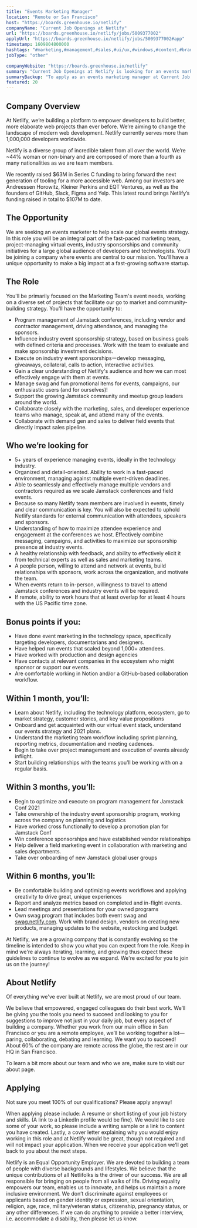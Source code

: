 ```yaml
---
title: "Events Marketing Manager"
location: "Remote or San Francisco"
host: "https://boards.greenhouse.io/netlify"
companyName: "Current Job Openings at Netlify"
url: "https://boards.greenhouse.io/netlify/jobs/5009377002"
applyUrl: "https://boards.greenhouse.io/netlify/jobs/5009377002#app"
timestamp: 1609804800000
hashtags: "#marketing,#management,#sales,#ui/ux,#windows,#content,#branding,#git,#figma,#optimization"
jobType: "other"

companyWebsite: "https://boards.greenhouse.io/netlify"
summary: "Current Job Openings at Netlify is looking for an events marketing manager that has 5+ years of experience managing events, ideally in the technology industry."
summaryBackup: "To apply as an events marketing manager at Current Job Openings at Netlify, you preferably need to have some knowledge of: #marketing, #management, #sales."
featured: 20
---
```


## Company Overview

At Netlify, we’re building a platform to empower developers to build better, more elaborate web projects than ever before. We’re aiming to change the landscape of modern web development. Netlify currently serves more than 1,000,000 developers worldwide.

Netlify is a diverse group of incredible talent from all over the world. We’re ~44% woman or non-binary and are composed of more than a fourth as many nationalities as we are team members.

We recently raised $63M in Series C funding to bring forward the next generation of tooling for a more accessible web. Among our investors are Andreessen Horowitz, Kleiner Perkins and EQT Ventures, as well as the founders of GitHub, Slack, Figma and Yelp. This latest round brings Netlify’s funding raised in total to $107M to date.

## The Opportunity

We are seeking an events marketer to help scale our global events strategy. In this role you will be an integral part of the fast-paced marketing team, project-managing virtual events, industry sponsorships and community initiatives for a large global audience of developers and technologists. You’ll be joining a company where events are central to our mission. You’ll have a unique opportunity to make a big impact at a fast-growing software startup.

## The Role

You'll be primarily focused on the Marketing Team's event needs, working on a diverse set of projects that facilitate our go to market and community-building strategy. You'll have the opportunity to:

*   Program management of Jamstack conferences, including vendor and contractor management, driving attendance, and managing the sponsors.
*   Influence industry event sponsorship strategy, based on business goals with defined criteria and processes. Work with the team to evaluate and make sponsorship investment decisions.
*   Execute on industry event sponsorshipsーdevelop messaging, giveaways, collateral, calls to action, interactive activities.
*   Gain a clear understanding of Netlify's audience and how we can most effectively engage with them at events.
*   Manage swag and fun promotional items for events, campaigns, our enthusiastic users (and for ourselves)!
*   Support the growing Jamstack community and meetup group leaders around the world.
*   Collaborate closely with the marketing, sales, and developer experience teams who manage, speak at, and attend many of the events.
*   Collaborate with demand gen and sales to deliver field events that directly impact sales pipeline.

## Who we’re looking for

*   5+ years of experience managing events, ideally in the technology industry.
*   Organized and detail-oriented. Ability to work in a fast-paced environment, managing against multiple event-driven deadlines.
*   Able to seamlessly and effectively manage multiple vendors and contractors required as we scale Jamstack conferences and field events.
*   Because so many Netlify team members are involved in events, timely and clear communication is key. You will also be expected to uphold Netlify standards for external communication with attendees, speakers and sponsors.
*   Understanding of how to maximize attendee experience and engagement at the conferences we host. Effectively combine messaging, campaigns, and activities to maximize our sponsorship presence at industry events.
*   A healthy relationship with feedback, and ability to effectively elicit it from technical experts as well as sales and marketing teams.
*   A people person, willing to attend and network at events, build relationships with sponsors, work across the organization, and motivate the team.
*   When events return to in-person, willingness to travel to attend Jamstack conferences and industry events will be required.
*   If remote, ability to work hours that at least overlap for at least 4 hours with the US Pacific time zone.

## Bonus points if you:

*   Have done event marketing in the technology space, specifically targeting developers, documentarians and designers.
*   Have helped run events that scaled beyond 1,000+ attendees.
*   Have worked with production and design agencies
*   Have contacts at relevant companies in the ecosystem who might sponsor or support our events.
*   Are comfortable working in Notion and/or a GitHub-based collaboration workflow.

## Within 1 month, you’ll:

*   Learn about Netlify, including the technology platform, ecosystem, go to market strategy, customer stories, and key value propositions
*   Onboard and get acquainted with our virtual event stack, understand our events strategy and 2021 plans.
*   Understand the marketing team workflow including sprint planning, reporting metrics, documentation and meeting cadences.
*   Begin to take over project management and execution of events already inflight.
*   Start building relationships with the teams you’ll be working with on a regular basis.

## Within 3 months, you’ll:

*   Begin to optimize and execute on program management for Jamstack Conf 2021
*   Take ownership of the industry event sponsorship program, working across the company on planning and logistics
*   Have worked cross functionally to develop a promotion plan for Jamstack Conf
*   Win conference sponsorships and have established vendor relationships
*   Help deliver a field marketing event in collaboration with marketing and sales departments.
*   Take over onboarding of new Jamstack global user groups

## Within 6 months, you’ll:

*   Be comfortable building and optimizing events workflows and applying creativity to drive great, unique experiences
*   Report and analyze metrics based on completed and in-flight events.
*   Lead meetings and presentations for your owned programs
*   Own swag program that includes both event swag and [swag.netlify.com](http://swag.netlify.com). Work with brand design, vendors on creating new products, managing updates to the website, restocking and budget.

At Netlify, we are a growing company that is constantly evolving so the timeline is intended to show you what you can expect from the role. Keep in mind we're always iterating, learning, and growing thus expect these guidelines to continue to evolve as we expand. We're excited for you to join us on the journey!

## About Netlify

Of everything we've ever built at Netlify, we are most proud of our team.

We believe that empowered, engaged colleagues do their best work. We’ll be giving you the tools you need to succeed and looking to you for suggestions to improve not just in your daily job, but every aspect of building a company. Whether you work from our main office in San Francisco or you are a remote employee, we’ll be working together a lot—paring, collaborating, debating and learning. We want you to succeed! About 60% of the company are remote across the globe, the rest are in our HQ in San Francisco.

To learn a bit more about our team and who we are, make sure to visit our about page.

## Applying

Not sure you meet 100% of our qualifications? Please apply anyway!

When applying please include: A resume or short listing of your job history and skills. (A link to a LinkedIn profile would be fine). We would like to see some of your work, so please include a writing sample or a link to content you have created. Lastly, a cover letter explaining why you would enjoy working in this role and at Netlify would be great, though not required and will not impact your application. When we receive your application we’ll get back to you about the next steps.

Netlify is an Equal Opportunity Employer. We are devoted to building a team of people with diverse backgrounds and lifestyles. We believe that the unique contributions of all Netlifolks is the driver of our success. We are all responsible for bringing on people from all walks of life. Driving equality empowers our team, enables us to innovate, and helps us maintain a more inclusive environment. We don’t discriminate against employees or applicants based on gender identity or expression, sexual orientation, religion, age, race, military/veteran status, citizenship, pregnancy status, or any other differences. If we can do anything to provide a better interview, i.e. accommodate a disability, then please let us know.
